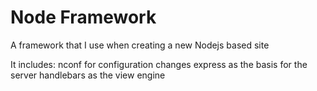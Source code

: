 # Node Framework
A framework that I use when creating a new Nodejs based site

It includes: 
nconf for configuration changes
express as the basis for the server
handlebars as the view engine
